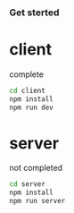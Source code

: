 ### Get sterted

# client
complete
```bash
cd client
npm install
npm run dev
```

# server
not completed
```bash
cd server
npm install
npm run server
```
